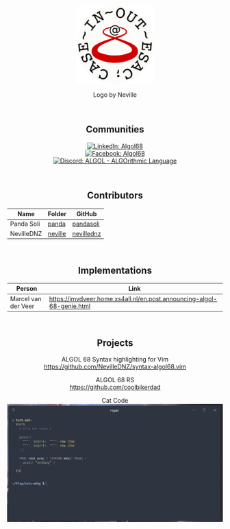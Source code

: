<div align='center'>

<img src='doc/icon.png' alt='ALGOL logo icon' height='182'/>

Logo by Neville

<br/>

## Communities
[![LinkedIn: Algol68](https://img.shields.io/badge/Algol68-0a66c2?style=for-the-badge&logo=linkedin&logoColor=white)](https://linkedin.com/groups/2333923)  
[![Facebook: Algol68](https://img.shields.io/badge/Algol68-2e89ff?style=for-the-badge&logo=facebook&logoColor=white)](https://facebook.com/groups/Algol68)  
[![Discord: ALGOL - ALGOrithmic Language](https://img.shields.io/badge/ALGOL%20--%20ALGOrithmic%20Language-5865f2?style=for-the-badge&logo=discord&logoColor=white)](https://discord.gg/96SMk6eV)

<br/>

## Contributors
| Name       | Folder             | GitHub
| ---------- | ------------------ | --------------------------------------------
| Panda Soli | [panda](panda)     | [pandasoli](https://github.com/pandasoli)
| NevilleDNZ | [neville](neville) | [nevillednz](https://github.com/nevillednz)

<br/>

## Implementations
| Person              | Link
| ------------------- | -------
| Marcel van der Veer | https://jmvdveer.home.xs4all.nl/en.post.announcing-algol-68-genie.html

<br/>

## Projects
ALGOL 68 Syntax highlighting for Vim  
https://github.com/NevilleDNZ/syntax-algol68.vim

ALGOL 68 RS  
https://github.com/coolbikerdad

Cat Code
[
  ![Cat Code](doc/thumbs/cat-code.jpg)
](https://github.com/pandasoli/catc-a68g)
